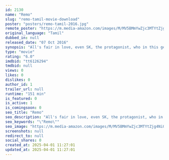 ```yaml
---
id: 2130
name: "Remo"
slug: "remo-tamil-movie-download"
poster: "posters/remo-tamil-2016.jpg"
remote_poster: "https://m.media-amazon.com/images/M/MV5BMmYwZjc3MTYtZjg4Ni00MWY3LThiNzctN2ZkOTVlMTMyOWMwXkEyXkFqcGc@._V1_SX300.jpg"
original_language: "Tamil"
dubbed_in: null
released_date: "07 Oct 2016"
synopsis: "All's fair in love, even SK, the protagonist, who in this gender-bender of a role masquerades as a woman to nurse his relationship with a lovely young doctor."
type: "movie"
rating: "6.0"
imdbid: "tt6126294"
tmdbid: null
views: 0
likes: 0
dislikes: 0
author_id: 1
trailer_url: null
runtime: "151 min"
is_featured: 0
is_active: 1
is_comingsoon: 0
seo_title: "Remo"
seo_description: "All's fair in love, even SK, the protagonist, who in this gender-bender of a role masquerades as a woman to nurse his relationship with a lovely young doctor."
seo_keywords: "\"Remo\""
seo_image: "https://m.media-amazon.com/images/M/MV5BMmYwZjc3MTYtZjg4Ni00MWY3LThiNzctN2ZkOTVlMTMyOWMwXkEyXkFqcGc@._V1_SX300.jpg"
screenshots: null
redirect_to: null
social_shares: 0
created_at: 2025-04-01 11:27:01
updated_at: 2025-04-01 11:27:01
---
```


